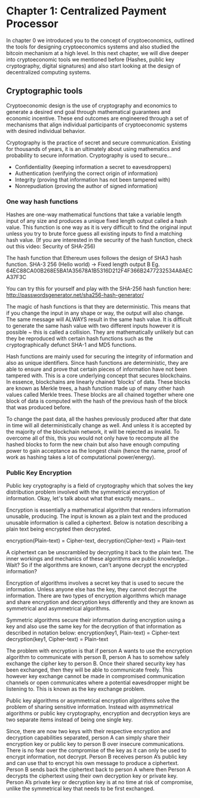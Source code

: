 # Chapter 1: Centralized Payment Processor

In chapter 0 we introduced you to the concept of cryptoeconomics, outlined the tools for designing cryptoeconomics systems and also studied the bitcoin mechanism at a high level. In this next chapter, we will dive deeper into cryptoeconomic tools we mentioned before (Hashes, public key cryptography, digital signatures) and also start looking at the design of decentralized computing systems.

## Cryptographic tools

Cryptoeconomic design is the use of cryptography and economics to generate a desired end goal through mathematical guarantees and economic incentive. These end outcomes are engineered through a set of mechanisms that align individual participants of cryptoeconomic systems with desired individual behavior. 

Cryptography is the practice of secret and secure communication. Existing for thousands of years, it is an ultimately about using mathematics and probability to secure information. Cryptography is used to secure... 
- Confidentiality (keeping information a secret to eavesdroppers)
- Authentication (verifying the correct origin of information)
- Integrity (proving that information has not been tampered with)
- Nonrepudiation (proving the author of signed information)

### One way hash functions

Hashes are one-way mathematical functions that take a variable length input of any size and produces a unique fixed length output called a hash value. This function is one way as it is very difficult to find the original input unless you try to brute force guess all existing inputs to find a matching hash value. (If you are interested in the security of the hash function, check out this video: Security of SHA-256)

The hash function that Ethereum uses follows the design of SHA3 hash function. 
SHA-3 256 (Hello world) -> Fixed length output B
Eg. 64EC88CA00B268E5BA1A35678A1B5316D212F4F366B2477232534A8AECA37F3C

You can try this for yourself and play with the SHA-256 hash function here:
http://passwordsgenerator.net/sha256-hash-generator/

The magic of hash functions is that they are deterministic. This means that if you change the input in any shape or way, the output will also change. The same message will ALWAYS result in the same hash value. It is difficult to generate the same hash value with two different inputs however it is possible ~ this is called a collision. They are mathematically unlikely but can they be reproduced with certain hash functions such as the cryptographically defunct SHA-1 and MD5 functions. 

Hash functions are mainly used for securing the integrity of information and also as unique identifiers. Since hash functions are deterministic, they are able to ensure and prove that certain pieces of information have not been tampered with. This is a core underlying concept that secures blockchains. In essence, blockchains are linearly chained ‘blocks’ of data. These blocks are known as Merkle trees, a hash function made up of many other hash values called Merkle trees. These blocks are all chained together where one block of data is computed with the hash of the previous hash of the block that was produced before. 

To change the past data, all the hashes previously produced after that date in time will all deterministically change as well. And unless it is accepted by the majority of the blockchain network, it will be rejected as invalid.  To overcome all of this, this you would not only have to recompute all the hashed blocks to form the new chain but also have enough computing power to gain acceptance as the longest chain (hence the name, proof of work as hashing takes a lot of computational power/energy).

### Public Key Encryption

Public key cryptography is a field of cryptography which that solves the key distribution problem involved with the symmetrical encryption of information. Okay, let's talk about what that exactly means… 

Encryption is essentially a mathematical algorithm that renders information unusable, producing. The input is known as a plain text and the produced unusable information is called a ciphertext. Below is notation describing a plain text being encrypted then decrypted.

encryption(Plain-text) = Cipher-text, 
decryption(Cipher-text) = Plain-text

A ciphertext can be unscrambled by decrypting it back to the plain text. The inner workings and mechanics of these algorithms are public knowledge...  Wait? So if the algorithms are known, can’t anyone decrypt the encrypted information?

Encryption of algorithms involves a secret key that is used to secure the information. Unless anyone else has the key, they cannot decrypt the information. There are two types of encryption algorithms which manage and share encryption and decryption keys differently and they are known as symmetrical and asymmetrical algorithms.

Symmetric algorithms secure their information during encryption using a key and also use the same key for the decryption of that information as described in notation below:
encryption(key1, Plain-text) = Cipher-text
decryption(key1, Cipher-text) = Plain-text

The problem with encryption is that if person A wants to use the encryption algorithm to communicate with person B, person A has to somehow safely exchange the cipher key to person B. Once their shared security key has been exchanged, then they will be able to communicate freely. This however key exchange cannot be made in compromised communication channels or open communicates where a potential eavesdropper might be listening to. This is known as the key exchange problem.

Public key algorithms or asymmetrical encryption algorithms solve the problem of sharing sensitive information. Instead with asymmetrical algorithms or public key cryptography, encryption and decryption keys are two separate items instead of being one single key.

Since, there are now two keys with their respective encryption and decryption capabilities separated, person A can simply share their encryption key or public key to person B over insecure communications. There is no fear over the compromise of the key as it can only be used to encrypt information, not decrypt. Person B receives person A’s public key and can use that to encrypt his own message to produce a ciphertext. Person B sends back the ciphertext back to person A where then Person A decrypts the ciphertext using their own decryption key or private key. Person A’s private key or decryption key is at no time at risk of compromise, unlike the symmetrical key that needs to be first exchanged. 




